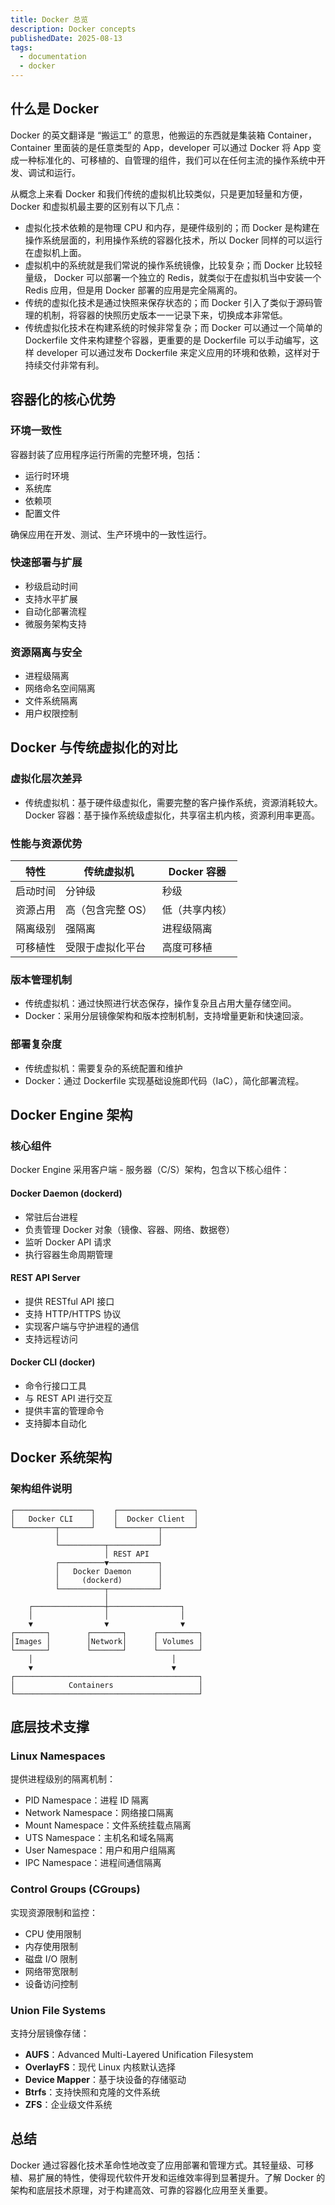 ```yaml
---
title: Docker 总览
description: Docker concepts
publishedDate: 2025-08-13
tags:
  - documentation
  - docker
---
```


## 什么是 Docker

Docker 的英文翻译是 “搬运工” 的意思，他搬运的东西就是集装箱 Container，Container 里面装的是任意类型的 App，developer 可以通过 Docker 将 App 变成一种标准化的、可移植的、自管理的组件，我们可以在任何主流的操作系统中开发、调试和运行。

从概念上来看 Docker 和我们传统的虚拟机比较类似，只是更加轻量和方便，Docker 和虚拟机最主要的区别有以下几点：

- 虚拟化技术依赖的是物理 CPU 和内存，是硬件级别的；而 Docker 是构建在操作系统层面的，利用操作系统的容器化技术，所以 Docker 同样的可以运行在虚拟机上面。
- 虚拟机中的系统就是我们常说的操作系统镜像，比较复杂；而 Docker 比较轻量级， Docker 可以部署一个独立的 Redis，就类似于在虚拟机当中安装一个 Redis 应用，但是用 Docker 部署的应用是完全隔离的。
- 传统的虚拟化技术是通过快照来保存状态的；而 Docker 引入了类似于源码管理的机制，将容器的快照历史版本一一记录下来，切换成本非常低。
- 传统虚拟化技术在构建系统的时候非常复杂；而 Docker 可以通过一个简单的 Dockerfile 文件来构建整个容器，更重要的是 Dockerfile 可以手动编写，这样 developer 可以通过发布 Dockerfile 来定义应用的环境和依赖，这样对于持续交付非常有利。

## 容器化的核心优势

### 环境一致性

容器封装了应用程序运行所需的完整环境，包括：

- 运行时环境
- 系统库
- 依赖项
- 配置文件

确保应用在开发、测试、生产环境中的一致性运行。

### 快速部署与扩展

- 秒级启动时间
- 支持水平扩展
- 自动化部署流程
- 微服务架构支持

### 资源隔离与安全

- 进程级隔离
- 网络命名空间隔离
- 文件系统隔离
- 用户权限控制

## Docker 与传统虚拟化的对比

### 虚拟化层次差异

- 传统虚拟机：基于硬件级虚拟化，需要完整的客户操作系统，资源消耗较大。
  Docker 容器：基于操作系统级虚拟化，共享宿主机内核，资源利用率更高。

### 性能与资源优势

| 特性     | 传统虚拟机        | Docker 容器    |
| -------- | ----------------- | -------------- |
| 启动时间 | 分钟级            | 秒级           |
| 资源占用 | 高（包含完整 OS） | 低（共享内核） |
| 隔离级别 | 强隔离            | 进程级隔离     |
| 可移植性 | 受限于虚拟化平台  | 高度可移植     |

### 版本管理机制

- 传统虚拟机：通过快照进行状态保存，操作复杂且占用大量存储空间。
- Docker：采用分层镜像架构和版本控制机制，支持增量更新和快速回滚。

### 部署复杂度

- 传统虚拟机：需要复杂的系统配置和维护
- Docker：通过 Dockerfile 实现基础设施即代码（IaC），简化部署流程。

## Docker Engine 架构

### 核心组件

Docker Engine 采用客户端 - 服务器（C/S）架构，包含以下核心组件：

#### Docker Daemon (dockerd)

- 常驻后台进程
- 负责管理 Docker 对象（镜像、容器、网络、数据卷）
- 监听 Docker API 请求
- 执行容器生命周期管理

#### REST API Server

- 提供 RESTful API 接口
- 支持 HTTP/HTTPS 协议
- 实现客户端与守护进程的通信
- 支持远程访问

#### Docker CLI (docker)

- 命令行接口工具
- 与 REST API 进行交互
- 提供丰富的管理命令
- 支持脚本自动化

## Docker 系统架构

### 架构组件说明

```
┌─────────────────┐    ┌─────────────────┐
│   Docker CLI    │    │  Docker Client  │
└─────────┬───────┘    └─────────┬───────┘
          │                      │
          └──────────┬───────────┘
                     │ REST API
          ┌──────────▼───────────┐
          │   Docker Daemon      │
          │     (dockerd)        │
          └──────────┬───────────┘
                     │
    ┌────────────────┼────────────────┐
    │                │                │
    ▼                ▼                ▼
┌───────┐        ┌───────┐      ┌─────────┐
│Images │        │Network│      │ Volumes │
└───────┘        └───────┘      └─────────┘
    │                               │
    ▼                               ▼
┌─────────────────────────────────────────┐
│            Containers                   │
└─────────────────────────────────────────┘
```

## 底层技术支撑

### Linux Namespaces

提供进程级别的隔离机制：

- PID Namespace：进程 ID 隔离
- Network Namespace：网络接口隔离
- Mount Namespace：文件系统挂载点隔离
- UTS Namespace：主机名和域名隔离
- User Namespace：用户和用户组隔离
- IPC Namespace：进程间通信隔离

### Control Groups (CGroups)

实现资源限制和监控：

- CPU 使用限制
- 内存使用限制
- 磁盘 I/O 限制
- 网络带宽限制
- 设备访问控制

### Union File Systems

支持分层镜像存储：

- **AUFS**：Advanced Multi-Layered Unification Filesystem
- **OverlayFS**：现代 Linux 内核默认选择
- **Device Mapper**：基于块设备的存储驱动
- **Btrfs**：支持快照和克隆的文件系统
- **ZFS**：企业级文件系统

## 总结

Docker 通过容器化技术革命性地改变了应用部署和管理方式。其轻量级、可移植、易扩展的特性，使得现代软件开发和运维效率得到显著提升。了解 Docker 的架构和底层技术原理，对于构建高效、可靠的容器化应用至关重要。
